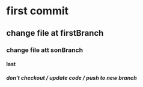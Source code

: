 # first commit 

## change file at firstBranch 

### change file att sonBranch 

#### last

##### don't checkout / update code / push to new branch 